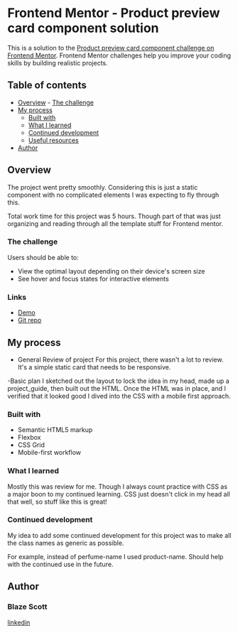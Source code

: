 # Frontend Mentor - Product preview card component solution

This is a solution to the [Product preview card component challenge on Frontend Mentor](https://www.frontendmentor.io/challenges/product-preview-card-component-GO7UmttRfa). Frontend Mentor challenges help you improve your coding skills by building realistic projects. 

## Table of contents

- [Overview](#overview) - [The challenge](#the-challenge)
- [My process](#my-process)
  - [Built with](#built-with)
  - [What I learned](#what-i-learned)
  - [Continued development](#continued-development)
  - [Useful resources](#useful-resources)
- [Author](#author)


## Overview

The project went pretty smoothly. Considering this is just a static component with no complicated elements I was expecting to fly through this. 

Total work time for this project was 5 hours. Though part of that was just organizing and reading through all the template stuff for Frontend mentor.

### The challenge

Users should be able to:

- View the optimal layout depending on their device's screen size
- See hover and focus states for interactive elements

### Links

- [Demo](https://your-live-site-url.com)
- [Git repo](https://ablueblaze.github.io/FM-001-product-card/)

## My process
  - General Review of project
    For this project, there wasn't a lot to review. It's a simple static card that needs to be responsive. 

  -Basic plan
    I sketched out the layout to lock the idea in my head, made up a project_guide, then built out the HTML. 
    Once the HTML was in place, and I verified that it looked good I dived into the CSS with a mobile first approach.

### Built with

- Semantic HTML5 markup
- Flexbox
- CSS Grid
- Mobile-first workflow

### What I learned

Mostly this was review for me. Though I always count practice with CSS as a major boon to my continued learning. CSS just doesn't click in my head all that well, so stuff like this is great!

### Continued development

My idea to add some continued development for this project was to make all the class names as generic as possible. 

For example, instead of perfume-name I used product-name. Should help with the continued use in the future.

## Author

### Blaze Scott

[linkedin](https://www.linkedin.com/in/blaze-scott-3672b891/)